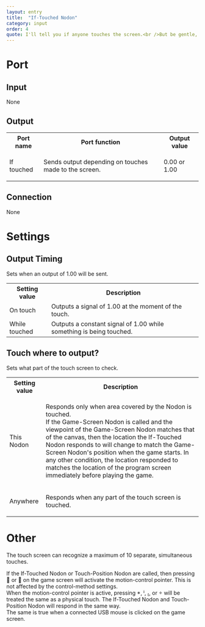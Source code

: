 ```yaml
---
layout: entry
title:  "If-Touched Nodon"
category: input
order: 4
quote: I'll tell you if anyone touches the screen.<br />But be gentle, OK?
---
```

<h1>Port</h1>
<h2>Input</h2>
<p>None</p>
<h2>Output</h2>
<table class="wrapped">
  <colgroup>
    <col />
    <col />
    <col />
  </colgroup>
  <tbody>
    <tr>
      <th>Port name</th>
      <th>Port function</th>
      <th>Output value</th>
    </tr>
    <tr>
      <td label="Port name"><span>If touched</span></td>
      <td label="Port function"><span>
        <p>Sends output depending on touches made to the screen.</p>
      </span></td>
      <td label="Output value"><span>
        <p>0.00 or 1.00</p>
      </span></td>
    </tr>
  </tbody>
</table>
<h2>Connection</h2>
<p>None</p>
<h1>Settings</h1>
<h2>Output Timing</h2>
<p>Sets when an output of 1.00 will be sent.</p>
<table class="wrapped">
  <colgroup>
    <col />
    <col />
  </colgroup>
  <tbody>
    <tr>
      <th>Setting value</th>
      <th>Description</th>
    </tr>
    <tr>
      <td label="Setting value"><span>On touch</span></td>
      <td label="Description"><span>Outputs a signal of 1.00 at the moment of the touch.</span></td>
    </tr>
    <tr>
      <td label="Setting value"><span>While touched</span></td>
      <td label="Description"><span>Outputs a constant signal of 1.00 while something is being touched.</span></td>
    </tr>
  </tbody>
</table>
<h2>Touch where to output?</h2>
<p>Sets what part of the touch screen to check.</p>
<table class="wrapped">
  <colgroup>
    <col />
    <col />
  </colgroup>
  <tbody>
    <tr>
      <th>Setting value</th>
      <th>Description</th>
    </tr>
    <tr>
      <td label="Setting value"><span>
        <p>This Nodon</p>
      </span></td>
      <td label="Description"><span>
        <p>Responds only when area covered by the Nodon is touched.<br />If the Game-Screen Nodon is called and the viewpoint of the Game-Screen Nodon matches that of the canvas, then the location the If-Touched Nodon responds to will change to match the Game-Screen Nodon's position when the game starts. In any other condition, the location responded to matches the location of the program screen immediately before playing the game.</p>
      </span></td>
    </tr>
    <tr>
      <td label="Setting value"><span>
        <p>Anywhere</p>
      </span></td>
      <td label="Port name"><span>
        <p>Responds when any part of the touch screen is touched.</p>
      </span></td>
    </tr>
  </tbody>
</table>
<h1>Other</h1>
<p>The touch screen can recognize a maximum of 10 separate, simultaneous touches.</p>
<p>If the If-Touched Nodon or Touch-Position Nodon are called, then pressing  or  on the game screen will activate the motion-control pointer. This is not affected by the control-method settings.<br />When the motion-control pointer is active, pressing , , , or  will be treated the same as a physical touch. The If-Touched Nodon and Touch-Position Nodon will respond in the same way.<br />The same is true when a connected USB mouse is clicked on the game screen.</p>
